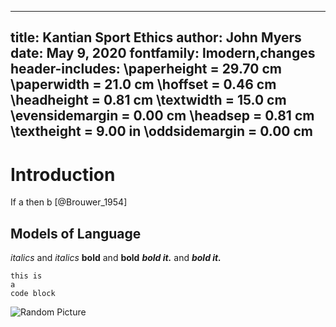 
---
  title: Kantian Sport Ethics
  author: John Myers
  date: May 9, 2020
  fontfamily: lmodern,changes
  header-includes:
    \paperheight = 29.70 cm  \paperwidth = 21.0 cm  \hoffset        = 0.46 cm
    \headheight  =  0.81 cm  \textwidth  = 15.0 cm  \evensidemargin = 0.00 cm
    \headsep     =  0.81 cm  \textheight = 9.00 in  \oddsidemargin  = 0.00 cm
---
# Introduction

If a then b [@Brouwer_1954]

## Models of Language

*italics* and _italics_
**bold** and __bold__
***bold it.*** and ___bold it.___

```
this is
a
code block
```
 ![Random Picture](https://i.picsum.photos/id/1041/5184/2916.jpg?hmac=TW_9o6HeD7H7I7NVo-S1Fa1iAvzQ10uvmJqsXvNoi0M)

